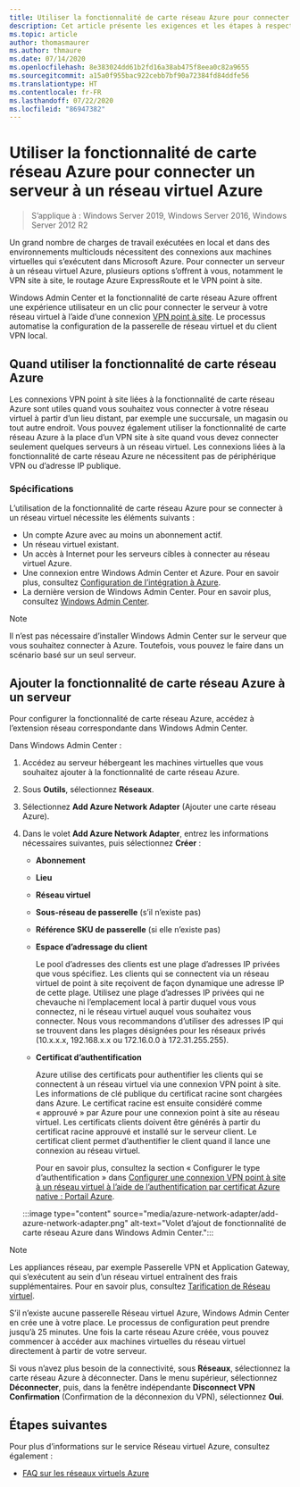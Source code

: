 ```yaml
---
title: Utiliser la fonctionnalité de carte réseau Azure pour connecter un serveur à un réseau virtuel Azure
description: Cet article présente les exigences et les étapes à respecter pour utiliser la fonctionnalité de carte réseau Azure afin de connecter un serveur à un réseau virtuel Azure.
ms.topic: article
author: thomasmaurer
ms.author: thmaure
ms.date: 07/14/2020
ms.openlocfilehash: 8e383024dd61b2fd16a38ab475f8eea0c82a9655
ms.sourcegitcommit: a15a0f955bac922cebb7bf90a72384fd84ddfe56
ms.translationtype: HT
ms.contentlocale: fr-FR
ms.lasthandoff: 07/22/2020
ms.locfileid: "86947382"
---
```

# <a name="use-azure-network-adapter-to-connect-a-server-to-an-azure-virtual-network"></a>Utiliser la fonctionnalité de carte réseau Azure pour connecter un serveur à un réseau virtuel Azure

>S’applique à : Windows Server 2019, Windows Server 2016, Windows Server 2012 R2

Un grand nombre de charges de travail exécutées en local et dans des environnements multiclouds nécessitent des connexions aux machines virtuelles qui s’exécutent dans Microsoft Azure. Pour connecter un serveur à un réseau virtuel Azure, plusieurs options s’offrent à vous, notamment le VPN site à site, le routage Azure ExpressRoute et le VPN point à site.

Windows Admin Center et la fonctionnalité de carte réseau Azure offrent une expérience utilisateur en un clic pour connecter le serveur à votre réseau virtuel à l’aide d’une connexion [VPN point à site](/azure/vpn-gateway/vpn-gateway-howto-point-to-site-resource-manager-portal). Le processus automatise la configuration de la passerelle de réseau virtuel et du client VPN local.

## <a name="when-to-use-azure-network-adapter"></a>Quand utiliser la fonctionnalité de carte réseau Azure
Les connexions VPN point à site liées à la fonctionnalité de carte réseau Azure sont utiles quand vous souhaitez vous connecter à votre réseau virtuel à partir d’un lieu distant, par exemple une succursale, un magasin ou tout autre endroit. Vous pouvez également utiliser la fonctionnalité de carte réseau Azure à la place d’un VPN site à site quand vous devez connecter seulement quelques serveurs à un réseau virtuel. Les connexions liées à la fonctionnalité de carte réseau Azure ne nécessitent pas de périphérique VPN ou d’adresse IP publique.

### <a name="requirements"></a>Spécifications
L’utilisation de la fonctionnalité de carte réseau Azure pour se connecter à un réseau virtuel nécessite les éléments suivants :
- Un compte Azure avec au moins un abonnement actif.
- Un réseau virtuel existant.
- Un accès à Internet pour les serveurs cibles à connecter au réseau virtuel Azure.
- Une connexion entre Windows Admin Center et Azure.
  Pour en savoir plus, consultez [Configuration de l’intégration à Azure](/windows-server/manage/windows-admin-center/azure/azure-integration).
- La dernière version de Windows Admin Center.
  Pour en savoir plus, consultez [Windows Admin Center](https://www.microsoft.com/windows-server/windows-admin-center).

> [!NOTE]
> Il n’est pas nécessaire d’installer Windows Admin Center sur le serveur que vous souhaitez connecter à Azure. Toutefois, vous pouvez le faire dans un scénario basé sur un seul serveur.

## <a name="add-an-azure-network-adapter-to-a-server"></a>Ajouter la fonctionnalité de carte réseau Azure à un serveur
Pour configurer la fonctionnalité de carte réseau Azure, accédez à l’extension réseau correspondante dans Windows Admin Center.

Dans Windows Admin Center :
1. Accédez au serveur hébergeant les machines virtuelles que vous souhaitez ajouter à la fonctionnalité de carte réseau Azure.
1. Sous **Outils**, sélectionnez **Réseaux**.
1. Sélectionnez **Add Azure Network Adapter** (Ajouter une carte réseau Azure).
1. Dans le volet **Add Azure Network Adapter**, entrez les informations nécessaires suivantes, puis sélectionnez **Créer** :
    - **Abonnement**
    - **Lieu**
    - **Réseau virtuel**
    - **Sous-réseau de passerelle** (s’il n’existe pas)
    - **Référence SKU de passerelle** (si elle n’existe pas)
    - **Espace d’adressage du client**

        Le pool d’adresses des clients est une plage d’adresses IP privées que vous spécifiez. Les clients qui se connectent via un réseau virtuel de point à site reçoivent de façon dynamique une adresse IP de cette plage. Utilisez une plage d’adresses IP privées qui ne chevauche ni l’emplacement local à partir duquel vous vous connectez, ni le réseau virtuel auquel vous souhaitez vous connecter. Nous vous recommandons d’utiliser des adresses IP qui se trouvent dans les plages désignées pour les réseaux privés (10.x.x.x, 192.168.x.x ou 172.16.0.0 à 172.31.255.255).

    - **Certificat d’authentification**

        Azure utilise des certificats pour authentifier les clients qui se connectent à un réseau virtuel via une connexion VPN point à site. Les informations de clé publique du certificat racine sont chargées dans Azure. Le certificat racine est ensuite considéré comme « approuvé » par Azure pour une connexion point à site au réseau virtuel. Les certificats clients doivent être générés à partir du certificat racine approuvé et installé sur le serveur client. Le certificat client permet d’authentifier le client quand il lance une connexion au réseau virtuel.
    
        Pour en savoir plus, consultez la section « Configurer le type d’authentification » dans [Configurer une connexion VPN point à site à un réseau virtuel à l’aide de l’authentification par certificat Azure native : Portail Azure](/azure/vpn-gateway/vpn-gateway-howto-point-to-site-resource-manager-portal).

    :::image type="content" source="media/azure-network-adapter/add-azure-network-adapter.png" alt-text="Volet d’ajout de fonctionnalité de carte réseau Azure dans Windows Admin Center.":::

> [!NOTE]
> Les appliances réseau, par exemple Passerelle VPN et Application Gateway, qui s’exécutent au sein d’un réseau virtuel entraînent des frais supplémentaires. Pour en savoir plus, consultez [Tarification de Réseau virtuel](https://azure.microsoft.com/pricing/details/virtual-network/).

S’il n’existe aucune passerelle Réseau virtuel Azure, Windows Admin Center en crée une à votre place. Le processus de configuration peut prendre jusqu’à 25 minutes. Une fois la carte réseau Azure créée, vous pouvez commencer à accéder aux machines virtuelles du réseau virtuel directement à partir de votre serveur.

Si vous n’avez plus besoin de la connectivité, sous **Réseaux**, sélectionnez la carte réseau Azure à déconnecter. Dans le menu supérieur, sélectionnez **Déconnecter**, puis, dans la fenêtre indépendante **Disconnect VPN Confirmation** (Confirmation de la déconnexion du VPN), sélectionnez **Oui**.

## <a name="next-steps"></a>Étapes suivantes
Pour plus d’informations sur le service Réseau virtuel Azure, consultez également :

- [FAQ sur les réseaux virtuels Azure](/azure/virtual-network/virtual-networks-faq)
